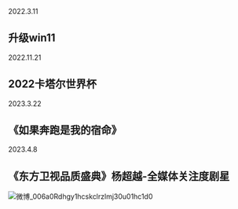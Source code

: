 2022.3.11
## 升级win11

2022.11.21
## 2022卡塔尔世界杯

2023.3.22
## 《如果奔跑是我的宿命》

2023.4.8
## 《东方卫视品质盛典》杨超越-全媒体关注度剧星
![微博_006a0Rdhgy1hcskclrzlmj30u01hc1d0](https://user-images.githubusercontent.com/72655046/230729421-e32da60a-4423-4036-bc25-be0e3b6c9ba9.jpg)
